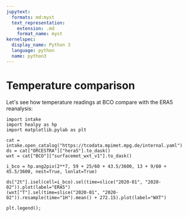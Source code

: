 ```yaml
---
jupytext:
  formats: md:myst
  text_representation:
    extension: .md
    format_name: myst
kernelspec:
  display_name: Python 3
  language: python
  name: python3
---
```


# Temperature comparison

Let's see how temperature readings at BCO compare with the ERA5 reanalysis:

```{code-cell} ipython3
import intake
import healpy as hp
import matplotlib.pylab as plt

cat = intake.open_catalog("https://tcodata.mpimet.mpg.de/internal.yaml")
ds = cat["ORCESTRA"]["hera5"].to_dask()
wxt = cat["BCO"]["surfacemet_wxt_v1"].to_dask()

i_bco = hp.ang2pix(2**7, 59 + 25/60 + 43.5/3600, 13 + 9/60 + 45.5/3600, nest=True, lonlat=True)

ds["2t"].isel(cell=i_bco).sel(time=slice("2020-01", "2020-02")).plot(label="ERA5")
(wxt["T"].sel(time=slice("2020-01", "2020-02")).resample(time="1H").mean() + 272.15).plot(label="WXT")

plt.legend();
```
